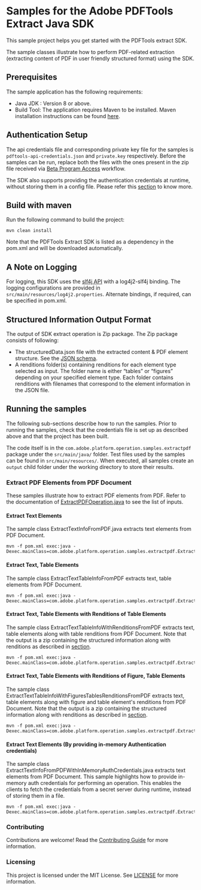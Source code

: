 # Samples for the Adobe PDFTools Extract Java SDK

This sample project helps you get started with the PDFTools extract SDK.

The sample classes illustrate how to perform PDF-related extraction (extracting content of PDF in user friendly 
structured format) using the SDK.

## Prerequisites
The sample application has the following requirements:
* Java JDK : Version 8 or above.
* Build Tool: The application requires Maven to be installed. Maven installation instructions can be found 
[here](https://maven.apache.org/install.html).


## Authentication Setup

The api credentials file and corresponding private key file for the samples is ```pdftools-api-credentials.json``` and ```private.key``` 
respectively. Before the samples can be run, replace both the files with the ones present in the zip file received 
via [Beta Program Access](https://opensource.adobe.com/pdftools-sdk-docs/beta/extract/#beta-program-access) workflow.

The SDK also supports providing the authentication credentials at runtime, without storing them in a config file. Please
refer this [section](#extract-text-elements-by-providing-in-memory-authentication-credentials) to 
know more.

## Build with maven

Run the following command to build the project:
```$xslt
mvn clean install
```

Note that the PDFTools Extract SDK is listed as a dependency in the pom.xml and will be downloaded automatically.

## A Note on Logging
For logging, this SDK uses the [slf4j API](https://www.slf4j.org/) with a log4j2-slf4j binding. The logging configurations 
are provided in ```src/main/resources/log4j2.properties```. Alternate bindings, if required, can be specified in pom.xml.

## Structured Information Output Format
The output of SDK extract operation is Zip package. The Zip package consists of following:

* The structuredData.json file with the extracted content & PDF element structure. See the [JSON schema](https://opensource.adobe.com/pdftools-sdk-docs/shared/extractJSONOutputSchema.json). 
* A renditions folder(s) containing renditions for each element type selected as input. 
  The folder name is either “tables” or “figures” depending on your specified element type. 
  Each folder contains renditions with filenames that correspond to the element information in the JSON file. 


## Running the samples

The following sub-sections describe how to run the samples. Prior to running the samples, check that the credentials 
file is set up as described above and that the project has been built.

The code itself is in the ```com.adobe.platform.operation.samples.extractpdf``` package under the ```src/main/java/``` folder. Test 
files used by the samples can be found in ```src/main/resources/```. When executed, all samples create an ```output``` 
child folder under the working directory to store their results.

### Extract PDF Elements from PDF Document
These samples illustrate how to extract PDF elements from PDF. Refer to the documentation of [ExtractPDFOperation.java](https://opensource.adobe.com/pdftools-extract-java-sdk-samples/apidocs/com/adobe/platform/operation/pdfops/ExtractPDFOperation.html)
to see the list of inputs.

#### Extract Text Elements

The sample class ExtractTextInfoFromPDF.java extracts text elements from PDF Document.

```$xslt
mvn -f pom.xml exec:java -Dexec.mainClass=com.adobe.platform.operation.samples.extractpdf.ExtractTextInfoFromPDF
```

#### Extract Text, Table Elements

The sample class ExtractTextTableInfoFromPDF extracts text, table elements from PDF Document. 

```$xslt
mvn -f pom.xml exec:java -Dexec.mainClass=com.adobe.platform.operation.samples.extractpdf.ExtractTextTableInfoFromPDF
```
#### Extract Text, Table Elements with Renditions of Table Elements

The sample class ExtractTextTableInfoWithRenditionsFromPDF extracts text, table elements along with table renditions
from PDF Document. Note that the output is a zip containing the structured information along with renditions as described
in [section](#structured-information-output-format).

```$xslt
mvn -f pom.xml exec:java -Dexec.mainClass=com.adobe.platform.operation.samples.extractpdf.ExtractTextTableInfoWithRenditionsFromPDF
```
#### Extract Text, Table Elements with Renditions of Figure, Table Elements

The sample class ExtractTextTableInfoWithFiguresTablesRenditionsFromPDF extracts text, table elements along with figure 
and table element's renditions from PDF Document. Note that the output is a zip containing the structured information 
along with renditions as described in [section](#structured-information-output-format).

```$xslt
mvn -f pom.xml exec:java -Dexec.mainClass=com.adobe.platform.operation.samples.extractpdf.ExtractTextTableInfoWithFiguresTablesRenditionsFromPDF
```

#### Extract Text Elements (By providing in-memory Authentication credentials)

The sample class ExtractTextInfoFromPDFWithInMemoryAuthCredentials.java extracts text elements from PDF Document. 
This sample highlights how to provide in-memory auth credentials for performing an operation. 
This enables the clients to fetch the credentials from a secret server during runtime, instead of storing them in a file.

```$xslt
mvn -f pom.xml exec:java -Dexec.mainClass=com.adobe.platform.operation.samples.extractpdf.ExtractTextInfoFromPDFWithInMemoryAuthCredentials
```

### Contributing

Contributions are welcome! Read the [Contributing Guide](.github/CONTRIBUTING.md) for more information.

### Licensing

This project is licensed under the MIT License. See [LICENSE](LICENSE.md) for more information.
